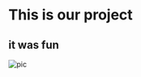 # This is our project
## it was fun

![pic](file:///C:/Users/csmi2201/Downloads/Translation%20Project%20APK%20File.png)
